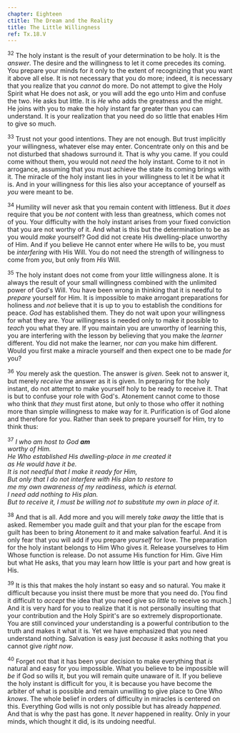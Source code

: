 ```yaml
---
chapter: Eighteen
ctitle: The Dream and the Reality
title: The Little Willingness
ref: Tx.18.V
---
```


<sup>32</sup> The holy instant is the result of your determination to be holy. It
is the *answer*. The desire and the willingness to let it come precedes
its coming. You prepare your minds for it only to the extent of
recognizing that you want it above all else. It is not necessary that
you do more; indeed, it is necessary that you realize that you *cannot*
do more. Do not attempt to give the Holy Spirit what He does not ask, or
you will add the ego unto Him and confuse the two. He asks but little.
It is *He* who adds the greatness and the might. He joins with you to
make the holy instant far greater than you can understand. It is your
realization that you need do so little that enables Him to give so much.

<sup>33</sup> Trust not your good intentions. They are not enough. But trust
implicitly your willingness, whatever else may enter. Concentrate only
on this and be not disturbed that shadows surround it. That is why you
came. If you could come without them, you would not *need* the holy
instant. Come to it not in arrogance, assuming that you must achieve the
state its coming brings with it. The miracle of the holy instant lies in
your willingness to let it be what it is. And in your willingness for
this lies also your acceptance of yourself as *you* were meant to be.

<sup>34</sup> Humility will never ask that you remain content with littleness. But
it *does* require that you be *not* content with less than greatness,
which comes not of you. Your difficulty with the holy instant arises
from your fixed conviction that you are not worthy of it. And what is
this but the determination to be as you would *make* yourself? God did
not create His dwelling-place unworthy of Him. And if you believe He
cannot enter where He wills to be, you must be *interfering* with His
Will. You do not need the strength of willingness to come from *you*,
but only from *His* Will.

<sup>35</sup> The holy instant does not come from your little willingness alone. It
is always the result of your small willingness combined with the
unlimited power of God's Will. You have been wrong in thinking that it
is needful to *prepare* yourself for Him. It is impossible to make
arrogant preparations for holiness and *not* believe that it is up to
you to establish the conditions for peace. *God* has established them.
They do not wait upon your willingness for what they are. Your
willingness is needed only to make it possible to *teach* you what they
are. If you maintain you are unworthy of learning this, you are
interfering with the lesson by believing that you make the *learner*
different. You did not make the learner, nor *can* you make him
different. Would you first make a miracle yourself and then expect one
to be made *for* you?

<sup>36</sup> *You* merely ask the question. The answer is *given*. Seek not to
answer it, but merely *receive* the answer as it is given. In preparing
for the holy instant, do not attempt to make yourself holy to be ready
to receive it. That is but to confuse your role with God's. Atonement
cannot come to those who think that *they* must first atone, but only to
those who offer it nothing more than simple willingness to make way for
it. Purification is of God alone and therefore for you. Rather than seek
to prepare yourself for Him, try to think thus:

<sup>37</sup> *I who am host to God **am**<br/> worthy of Him.<br/>
He Who established His dwelling-place in me created it<br/>
as He would have it be.<br/>
It is not needful that I make it ready for Him,<br/>
But only that I do not interfere with His plan to restore to<br/>
me my own awareness of my readiness, which is eternal.<br/>
I need add nothing to His plan.<br/>
But to receive it, I must be willing not to substitute my own in place of it*.

<sup>38</sup> And that is all. Add more and you will merely *take away* the little
that is asked. Remember you made guilt and that your plan for the
escape from guilt has been to bring Atonement *to* it and make salvation
fearful. And it is only fear that you will add if you prepare *yourself*
for love. The preparation for the holy instant belongs to Him Who gives
it. Release yourselves to Him Whose function is release. Do not assume
His function for Him. Give Him but what He asks, that you may learn how
little is your part and how great is His.

<sup>39</sup> It is this that makes the holy instant so easy and so natural. You
make it difficult because you insist there must be more that you need
do. \[You find it difficult to *accept* the idea that you need give so
*little* to receive so much.\] And it is very hard for you to realize
that it is not personally insulting that your contribution and the Holy
Spirit's are so extremely disproportionate. You are still convinced
*your* understanding is a powerful contribution to the truth and makes
it what it is. Yet we have emphasized that you need understand nothing.
Salvation is easy just *because* it asks nothing that you cannot give
*right now*.

<sup>40</sup> Forget not that it has been your decision to make everything that
*is* natural and easy for you impossible. What you believe to be
impossible will *be* if God so wills it, but you will remain quite
unaware of it. If you believe the holy instant is difficult for you, it
is because you have become the arbiter of what is possible and remain
unwilling to give place to One Who *knows*. The whole belief in orders
of difficulty in miracles is centered on this. Everything God wills is
not only possible but has already *happened*. And that is why the past
has gone. It *never* happened in reality. Only in your minds, which
thought it did, is its undoing needful.

